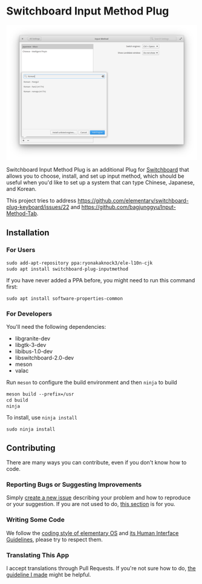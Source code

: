 # Switchboard Input Method Plug

![screenshot](data/Screenshot.png?raw=true)

Switchboard Input Method Plug is an additional Plug for [Switchboard](https://github.com/elementary/switchboard) that allows you to choose, install, and set up input method, which should be useful when you'd like to set up a system that can type Chinese, Japanese, and Korean.

This project tries to address https://github.com/elementary/switchboard-plug-keyboard/issues/22 and https://github.com/bagjunggyu/Input-Method-Tab.

## Installation

### For Users

    sudo add-apt-repository ppa:ryonakaknock3/ele-l10n-cjk
    sudo apt install switchboard-plug-inputmethod

If you have never added a PPA before, you might need to run this command first: 

    sudo apt install software-properties-common

### For Developers

You'll need the following dependencies:

* libgranite-dev
* libgtk-3-dev
* libibus-1.0-dev
* libswitchboard-2.0-dev
* meson
* valac

Run `meson` to configure the build environment and then `ninja` to build

    meson build --prefix=/usr
    cd build
    ninja

To install, use `ninja install`

    sudo ninja install

## Contributing

There are many ways you can contribute, even if you don't know how to code.

### Reporting Bugs or Suggesting Improvements

Simply [create a new issue](https://github.com/ele-l10n-cjk/switchboard-plug-inputmethod/issues/new) describing your problem and how to reproduce or your suggestion. If you are not used to do, [this section](https://elementary.io/docs/code/reference#reporting-bugs) is for you.

### Writing Some Code

We follow the [coding style of elementary OS](https://elementary.io/docs/code/reference#code-style) and [its Human Interface Guidelines](https://elementary.io/docs/human-interface-guidelines#human-interface-guidelines), please try to respect them.

### Translating This App

I accept translations through Pull Requests. If you're not sure how to do, [the guideline I made](po/README.md) might be helpful.
